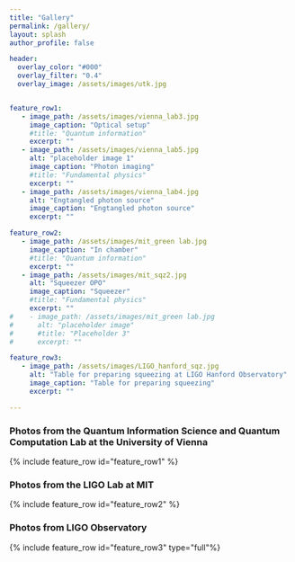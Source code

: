 ```yaml
---
title: "Gallery"
permalink: /gallery/
layout: splash
author_profile: false

header:
  overlay_color: "#000"
  overlay_filter: "0.4"
  overlay_image: /assets/images/utk.jpg


feature_row1:
   - image_path: /assets/images/vienna_lab3.jpg
     image_caption: "Optical setup"
     #title: "Quantum information"
     excerpt: ""
   - image_path: /assets/images/vienna_lab5.jpg
     alt: "placeholder image 1"
     image_caption: "Photon imaging"
     #title: "Fundamental physics"
     excerpt: ""
   - image_path: /assets/images/vienna_lab4.jpg
     alt: "Engtangled photon source"
     image_caption: "Engtangled photon source"
     excerpt: ""

feature_row2:
   - image_path: /assets/images/mit_green lab.jpg
     image_caption: "In chamber"
     #title: "Quantum information"
     excerpt: ""
   - image_path: /assets/images/mit_sqz2.jpg
     alt: "Squeezer OPO"
     image_caption: "Squeezer"
     #title: "Fundamental physics"
     excerpt: ""
#    - image_path: /assets/images/mit_green lab.jpg
#      alt: "placeholder image"
#      #title: "Placeholder 3"
#      excerpt: ""

feature_row3:
   - image_path: /assets/images/LIGO_hanford_sqz.jpg
     alt: "Table for preparing squeezing at LIGO Hanford Observatory"
     image_caption: "Table for preparing squeezing"
     excerpt: ""

---
```


### Photos from the Quantum Information Science and Quantum Computation Lab at the University of Vienna

{% include feature_row id="feature_row1" %}

### Photos from the LIGO Lab at MIT

{% include feature_row id="feature_row2" %}

### Photos from LIGO Observatory

{% include feature_row id="feature_row3" type="full"%}
